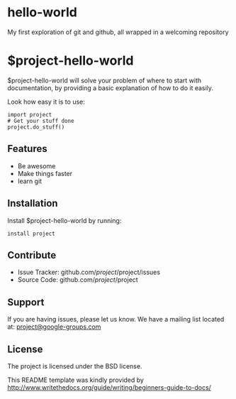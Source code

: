 # hello-world
My first exploration of git and github, all wrapped in a welcoming repository

$project-hello-world
========

$project-hello-world will solve your problem of where to start with documentation,
by providing a basic explanation of how to do it easily.

Look how easy it is to use:

    import project
    # Get your stuff done
    project.do_stuff()

Features
--------

- Be awesome
- Make things faster
- learn git

Installation
------------

Install $project-hello-world by running:

    install project

Contribute
----------

- Issue Tracker: github.com/$project/$project/issues
- Source Code: github.com/$project/$project

Support
-------

If you are having issues, please let us know.
We have a mailing list located at: project@google-groups.com

License
-------

The project is licensed under the BSD license.

This README template was kindly provided by http://www.writethedocs.org/guide/writing/beginners-guide-to-docs/
